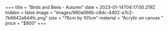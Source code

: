 +++
title = "Birds and Bees - Autumn"
date = 2023-01-14T04:17:00.219Z
hidden = false
image = "images/980a066b-c8dc-4402-a7c2-7b6842a644fc.png"
size = "76cm by 101cm"
material = "Acrylic on canvas "
price = "$900"
+++
